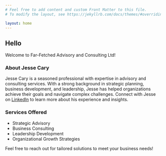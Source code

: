 ```yaml
---
# Feel free to add content and custom Front Matter to this file.
# To modify the layout, see https://jekyllrb.com/docs/themes/#overriding-theme-defaults

layout: home
---
```

## Hello

Welcome to Far-Fetched Advisory and Consulting Ltd!

### About Jesse Cary

Jesse Cary is a seasoned professional with expertise in advisory and consulting services. With a strong background in strategic planning, business development, and leadership, Jesse has helped organizations achieve their goals and navigate complex challenges. Connect with Jesse on [LinkedIn](https://www.linkedin.com/in/jessecary) to learn more about his experience and insights.

### Services Offered

- Strategic Advisory
- Business Consulting
- Leadership Development
- Organizational Growth Strategies

Feel free to reach out for tailored solutions to meet your business needs!